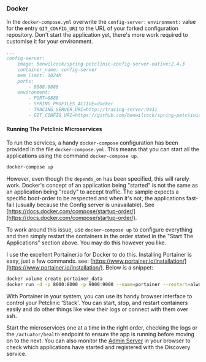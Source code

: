 






### Docker

In the `docker-compose.yml` overwrite the `config-server:` `environment:` value for the entry `GIT_CONFIG_URI` to the URL of your forked configuration repository. Don't start the application yet, there's more work required to customise it for your environment.

```yaml
...
config-server:
    image: benwilcock/spring-petclinic-config-server-native:2.4.3
    container_name: config-server
    mem_limit: 1024M
    ports:
        - 8888:8888
    environment:
        - PORT=8888
        - SPRING_PROFILES_ACTIVE=docker
        - TRACING_SERVER_URI=http://tracing-server:9411
        - GIT_CONFIG_URI=https://github.com/benwilcock/spring-petclinic-microservices-config
```


#### Running The Petclinic Microservices

To run the services, a handy `docker-compose` configuration has been provided in the file `docker-compose.yml`. This means that you can start all the applications using the command `docker-compose up`.

```bash
docker-compose up
```

However, even though the `depends_on` has been specified, this will rarely work. Docker's concept of an application being "started" is not the same as an application being "ready" to accept traffic. The sample expects a specific boot-order to be respected and when it's not, the applications fast-fail (usually because the Config server is unavailable). See [https://docs.docker.com/compose/startup-order/](https://docs.docker.com/compose/startup-order/).

To work around this issue, use `docker-compose up` to configure everything and then simply restart the containers in the order stated in the "Start The Applications" section above. You may do this however you like.

I use the excellent Portainer.io for Docker to do this. Installing Portainer is easy, just a few commands. see: [https://www.portainer.io/installation/](https://www.portainer.io/installation/). Below is a snippet:

```bash
docker volume create portainer_data
docker run -d -p 8000:8000 -p 9000:9000 --name=portainer --restart=always -v /var/run/docker.sock:/var/run docker.sock -v portainer_data:/data portainer/portainer-ce
```

With Portainer in your system, you can use its handy browser interface to control your Petclinic 'Stack'. You can start, stop, and restart containers easily and do other things like view their logs or connect with them over ssh.

Start the microservices one at a time in the right order, checking the logs or the `/actuator/health` endpoint to ensure the app is running before moving on to the next. You can also monitor the [Admin Server](http://localhost:9090) in your browser to check which applications have started and registered with the Discovery service.
